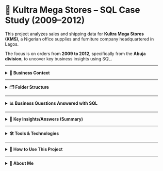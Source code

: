 
# 🧾 Kultra Mega Stores – SQL Case Study (2009–2012)

This project analyzes sales and shipping data for **Kultra Mega Stores (KMS)**, a Nigerian office supplies and furniture company headquartered in Lagos.

The focus is on orders from **2009 to 2012**, specifically from the **Abuja division**, to uncover key business insights using SQL.

---

<details>
<summary><strong>🎯 Business Context</strong></summary>

Kultra Mega Stores serves three types of customers:

- Individual Consumers  
- Small Businesses (Retail)  
- Large Corporations (Wholesale)  

I am a **Business Intelligence Analyst** helping the Abuja branch use its data to answer operational and customer questions. The data was provided in CSV format and imported into a SQL Server database table named `Cases_Study` and `Order_Status`.

</details>

---

<details>
<summary><strong>🗂️ Folder Structure</strong></summary>

```
kms-inventory-sql-case-study/
│
├── data/
→ Raw CSV files
│   ├── KMS Sql Case Study.csv
│   └── Order_Status.csv
│
├── queries/
→ SQL scripts for each business question
│   ├── 01_Product_Category_With_Highest_Sales.sql
│   ├── 02_Top 3_And_Bottom 3_Regions_By_Sales.sql
│   ├── 03_Total_Appliances_Sale_Ontario.sql
│   ├── 04_Bottom 10_Customers.sql
│   ├── 05_Most_Shipping_Cost_Using_A_Particular_Shipping_Method.sql
│   ├── 06_top_customers_by_sales.sql
│   ├── 07_Small_Business_Customer_With_Highest_Sales.sql
│   ├── 08_Corporate_Customer_With_Most_Orders_2009-2012.sql
│   ├── 09_most_profitable_consumer_customer.sql
│   ├── 10_customer_returns.sql
│   └── 11_shipping_evaluation.sql
│
├── output/
→ Screenshots of query results

```

</details>

---

<details>
<summary><strong>📊 Business Questions Answered with SQL</strong></summary>

### 📌 Case Scenario I
1. Which product category had the highest sales?  

2. What are the Top 3 and Bottom 3 regions in terms of sales?  

3. What were the total sales of appliances in Ontario?  

4. Advise the management on what is needed to increase the revenue from the bottom 10 customers  

5. Which shipping method cost the most?  

### 📌 Case Scenario II
6. Who are the most valuable customers and what do they purchase?  

7. Which small business customer had the highest sales?  

8. Which corporate customer placed the most orders between 2009 and 2012?  

9. Which consumer customer was the most profitable?  

10. Which customers returned items, and what segment do they belong to?  

11. Did KMS spend shipping costs appropriately based on order priority?

Each `.sql` file in the `queries/` folder contains clean, commented SQL code for answering each question.

</details>

---

<details>
<summary><strong>🧠 Key Insights/Answers (Summary)</strong></summary>

1. **Technology category** had the highest sales.

2. **West, Ontario, and Prarie** were the top regions in terms of sales.
     - **Nunavut, Northwest Territories, and Yukon** were the bottom regions.

4. Total sales of appliances in Ontario was **₦202,346.9**.

5. The bottom 10 customers showed low engagement and low spend across various categories.  
  - **Recommendations:**
      - Identify if these customers are inactive or new.
      - Consider email campaigns, bundle offers, or reactivation discounts.

5. **Delivery Truck** incurred the most cost as a shipping method.

6. **Emily Phan** (Technology), **Deborah Brumfield** (Technology), **Roy Skaria** (Furniture) were top customers.

7. **Dennis Kane** was the small business customer with the highest sales.

8. **Adam Hart** placed the most corporate orders (18 orders).

9. **Emily Phan** was the most profitable consumer customer.

10. Over **419 unique customers** returned items.

11. Even though average delays were low, using inappropriate shipping methods;
- **Most orders (5,101)** used the correct shipping method.
- **822 orders were misaligned**:
     - **451 urgent orders** used slow Delivery Truck — risking delays even though average delay looks low as well.
     - **371 non-urgent orders** used Express Air — spending extra for speed they didn’t need..

</details>

---

<details>
<summary><strong>🛠 Tools & Technologies</strong></summary>

- SQL Server (SQL Server Management Studio 20)

</details>

---

<details>
<summary><strong>🚀 How to Use This Project</strong></summary>

1. Download or clone the repo from GitHub  
2. Import the CSV files into SQL Server as tables (`Cases_Study`, etc.)  
3. Open and run the `.sql` files in the `queries/` folder  
4. Explore the output  

</details>

---

<details>
<summary><strong>👤 About Me</strong></summary>

**Victor Adesoye**  
Business Intelligence & Data Analyst  
📧 victoradesoye@gmail.com  
🌍 [LinkedIn](https://www.linkedin.com/in/victor-adesoye)

</details>
